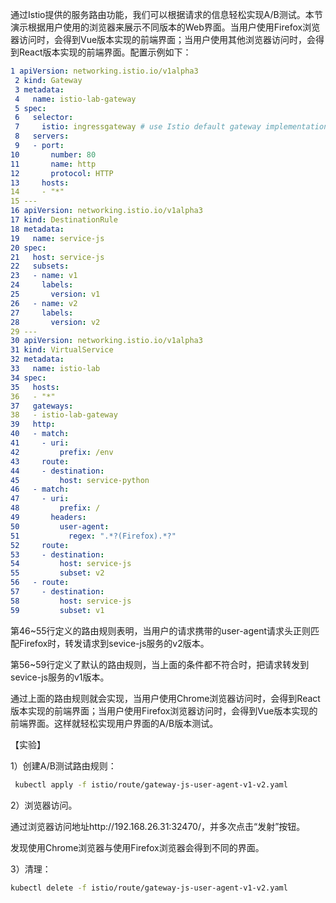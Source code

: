 通过Istio提供的服务路由功能，我们可以根据请求的信息轻松实现A/B测试。本节演示根据用户使用的浏览器来展示不同版本的Web界面。当用户使用Firefox浏览器访问时，会得到Vue版本实现的前端界面；当用户使用其他浏览器访问时，会得到React版本实现的前端界面。配置示例如下：

```yaml
1 apiVersion: networking.istio.io/v1alpha3
 2 kind: Gateway
 3 metadata:
 4   name: istio-lab-gateway
 5 spec:
 6   selector:
 7     istio: ingressgateway # use Istio default gateway implementation
 8   servers:
 9   - port:
10       number: 80
11       name: http
12       protocol: HTTP
13     hosts:
14     - "*"
15 ---
16 apiVersion: networking.istio.io/v1alpha3
17 kind: DestinationRule
18 metadata:
19   name: service-js
20 spec:
21   host: service-js
22   subsets:
23   - name: v1
24     labels:
25       version: v1
26   - name: v2
27     labels:
28       version: v2
29 ---
30 apiVersion: networking.istio.io/v1alpha3
31 kind: VirtualService
32 metadata:
33   name: istio-lab
34 spec:
35   hosts:
36   - "*"
37   gateways:
38   - istio-lab-gateway
39   http:
40   - match:
41     - uri:
42         prefix: /env
43     route:
44     - destination:
45         host: service-python
46   - match:
47     - uri:
48         prefix: /
49       headers:
50         user-agent:
51           regex: ".*?(Firefox).*?"
52     route:
53     - destination:
54         host: service-js
55         subset: v2
56   - route:
57     - destination:
58         host: service-js
59         subset: v1
```
第46~55行定义的路由规则表明，当用户的请求携带的user-agent请求头正则匹配Firefox时，转发请求到sevice-js服务的v2版本。

第56~59行定义了默认的路由规则，当上面的条件都不符合时，把请求转发到sevice-js服务的v1版本。

通过上面的路由规则就会实现，当用户使用Chrome浏览器访问时，会得到React版本实现的前端界面；当用户使用Firefox浏览器访问时，会得到Vue版本实现的前端界面。这样就轻松实现用户界面的A/B版本测试。

【实验】

1）创建A/B测试路由规则：

```bash
 kubectl apply -f istio/route/gateway-js-user-agent-v1-v2.yaml
```

2）浏览器访问。

通过浏览器访问地址http://192.168.26.31:32470/，并多次点击“发射”按钮。

发现使用Chrome浏览器与使用Firefox浏览器会得到不同的界面。


3）清理：

```bash
kubectl delete -f istio/route/gateway-js-user-agent-v1-v2.yaml
```

